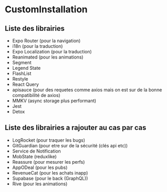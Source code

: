 # CustomInstallation

## Liste des librairies

- Expo Router (pour la navigation)
- i18n (pour la traduction)
- Expo Localization (pour la traduction)
- Reanimated (pour les animations)
- Segment
- Legend State
- FlashList
- Restyle
- React Query
- apisauce (pour des requetes comme axios mais on est sur de la bonne compatibilité de axios)
- MMKV (async storage plus performant)
- Jest
- Detox

## Liste des librairies a rajouter au cas par cas

- LogRocket (pour traquer les bugs)
- GitGuardian (pour etre sur de la sécurité (clés api etc))
- Service de Notification
- MobState (reduxlike)
- Reassure (pour mesurer les perfs)
- AppODeal (pour les pubs)
- RevenueCat (pour les achats inapp)
- Supabase (pour le back (GraphQL))
- Rive (pour les animations)
